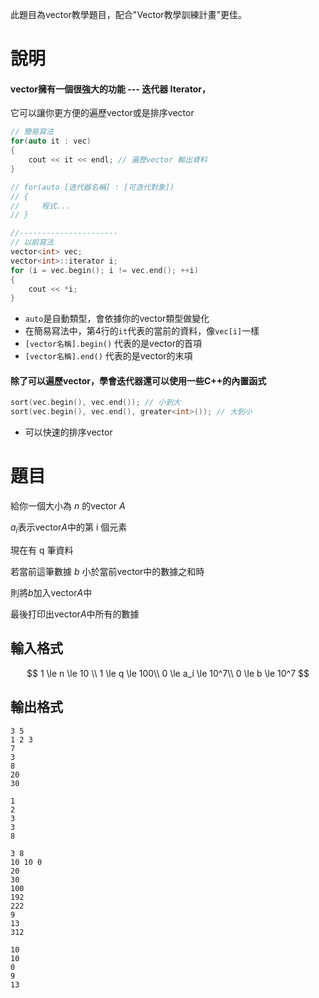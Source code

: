 此題目為vector教學題目，配合"Vector教學訓練計畫"更佳。

# 說明

#### vector擁有一個很強大的功能 --- 迭代器 Iterator，
它可以讓你更方便的遍歷vector或是排序vector

```cpp
// 簡易寫法
for(auto it : vec)
{
    cout << it << endl; // 遍歷vector 輸出資料
}

// for(auto [迭代器名稱] : [可迭代對象])
// {
//     程式...
// }

//----------------------
// 以前寫法
vector<int> vec;
vector<int>::iterator i;  
for (i = vec.begin(); i != vec.end(); ++i) 
{
    cout << *i;
}
```

- `auto`是自動類型，會依據你的vector類型做變化
- 在簡易寫法中，第4行的`it`代表的當前的資料，像`vec[i]`一樣
- `[vector名稱].begin()` 代表的是vector的首項
- `[vector名稱].end()` 代表的是vector的末項

#### 除了可以遍歷vector，學會迭代器還可以使用一些C++的內置函式

```cpp
sort(vec.begin(), vec.end()); // 小到大
sort(vec.begin(), vec.end(), greater<int>()); // 大到小
```
- 可以快速的排序vector

# 題目

給你一個大小為 $n$ 的vector $A$

$a_i$表示vector$A$中的第 i 個元素

現在有 q 筆資料

若當前這筆數據 $b$ 小於當前vector中的數據之和時

則將$b$加入vector$A$中

最後打印出vector$A$中所有的數據

## 輸入格式

$$
1 \le n \le 10 \\
1 \le q \le 100\\
0 \le a_i \le 10^7\\
0 \le b \le 10^7
$$

## 輸出格式

```input1
3 5
1 2 3
7
3
8
20
30
```

```output1
1
2
3
3
8
```

```input2
3 8
10 10 0
20
30
100
192
222
9
13
312
```

```output2
10
10
0
9
13
```
